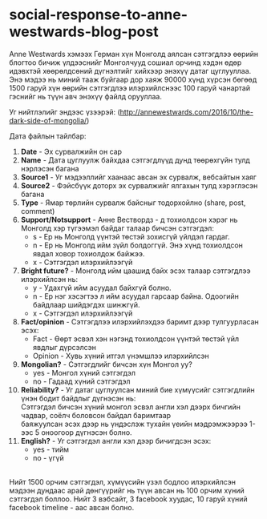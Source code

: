 # social-response-to-anne-westwards-blog-post

 Anne Westwards хэмээх Герман хүн Монголд аялсан сэтгэгдлээ өөрийн блогтоо бичиж үлдээснийг Монголчууд сошиал орчинд хэдэн өдөр идэвхтэй хөөрөлдсөний дүгнэлтийг хийхээр энэхүү датаг цуглууллаа. Энэ мэдээ нь миний тааж буйгаар дор хаяж 90000 хүнд хүрсэн бөгөөд 1500 гаруй хүн өөрийн сэтгэгдлээ илэрхийлснээс 100 гаруй чанартай гэснийг нь түүн авч энэхүү файлд орууллаа.

 Уг нийтлэлийг эндээс үзээрэй: (http://annewestwards.com/2016/10/the-dark-side-of-mongolia/) 

Дата файлын тайлбар: <br />
1. **Date** -  Эх сурвалжийн он сар <br />
2. **Name** - Дата цуглуулж байхдаа сэтгэгдлүүд дунд төөрөхгүйн тулд нэрлэсэн багана <br />
3. **Source1** - Уг мэдээллийг хаанаас авсан эх сурвалж, вебсайтын хаяг <br />
4. **Source2** - Фэйсбүүк доторх эх сурвалжийг ялгахын тулд хэрэглэсэн багана <br />
5. **Type** - Ямар төрлийн сурвалж байсныг тодорхойлно (share, post, comment) <br />
6. **Support/Notsupport** - Анне Вествордз - д тохиолдсон хэрэг нь Монголд хэр түгээмэл байдаг талаар бичсэн сэтгэгдэл: <br />
   * s - Ер нь Монголд үүнтэй төстэй зохисгүй үйлдэл гардаг. <br />
   * n - Ер нь Монголд ийм зүйл болдоггүй. Энэ хүнд тохиолдсон явдал ховор тохиолдож байжээ. <br />
   * x - Сэтгэгдэл илэрхийлээгүй <br />
7. **Bright future?** - Монголд ийм цаашид байх эсэх талаар сэтгэгдлээ илэрхийлсэн нь: <br />
   * y - Удахгүй ийм асуудал байхгүй болно. <br />
   * n - Ер нэг хэсэгтээ л ийм асуудал гарсаар байна. Одоогийн байдлаар шийдэгдэх шинжгүй. <br />
   * x - Сэтгэгдэл илэрхийлээгүй <br />
8. **Fact/opinion** - Сэтгэгдлээ илэрхийлэхдээ баримт дээр тулгуурласан эсэх: <br />
   * Fact - Өөрт эсвэл хэн нэгэнд тохиолдсон үүнтэй төстэй үйл явдлыг дүрсэлсэн <br />
   * Opinion - Хувь хүний итгэл үнэмшлээ илэрхийлсэн <br />
9. **Mongolian?** - Сэтгэгдлийг бичсэн хүн Монгол уу?  <br />
   * yes - Монгол хүний сэтгэгдэл <br />
   * no - Гадаад хүний сэтгэгдэл <br />
10. **Reliability?** -  Уг датаг цуглуулсан миний бие хүмүүсийг сэтгэгдлийн үнэн бодит байдлыг дүгнэсэн нь: <br />
    Сэтгэгдэл бичсэн хүний монгол эсвэл англи хэл дээрх бичгийн чадвар, соёлч боловсон байдал баримтаар <br /> 
   баяжуулсан эсэх дээр нь үндэслэж тухайн үеийн мэдрэмжээрээ 1-ээс 5 оноогоор дүгнэсэн болно. <br />
11. **English?** - Уг сэтгэгдэл англи хэл дээр бичигдсэн эсэх: <br />
	* yes - тийм <br />
	* no - үгүй <br />
<br />
Нийт 1500 орчим сэтгэгдэл, хүмүүсийн үзэл бодлоо илэрхийлсэн мэдээн дундаас арай дөнгүүрийг нь түүн авсан нь 100 орчим хүний сэтгэгдэл боллоо. Нийт 3 вэбсайт, 3 facebook хуудас, 10 гаруй хүний facebook timeline - аас авсан болно. 